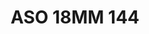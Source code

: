 ---
title: ASO 18MM 144
date: 
draft: false

# descripcion
description : Anillo de plata 925.

materials: Plata 925

color: 

dimensions: 18mm diámetro

code: 05-23-1533

type: "Anillos"

categories: []

price: $4.620,00

price_eftvo: $3.930,00

# Images
# first image will be shown in the product page
images:
  # - image: "images/path_to_image"
  # La ubicacion de las imagenes es imagenes/Anillos/Anillos.Solo Plata/05-23-1533-aso-18mm-144
  - image: "./images/anillos/solo_plata/05-23-1533-aso-18mm-144.jpg"
---
